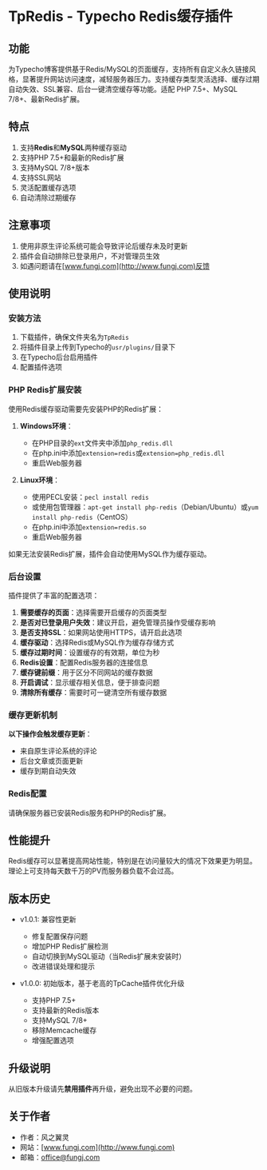 # TpRedis - Typecho Redis缓存插件

## 功能

为Typecho博客提供基于Redis/MySQL的页面缓存，支持所有自定义永久链接风格，显著提升网站访问速度，减轻服务器压力。支持缓存类型灵活选择、缓存过期自动失效、SSL兼容、后台一键清空缓存等功能。适配 PHP 7.5+、MySQL 7/8+、最新Redis扩展。

## 特点

1. 支持**Redis**和**MySQL**两种缓存驱动
2. 支持PHP 7.5+和最新的Redis扩展
3. 支持MySQL 7/8+版本
4. 支持SSL网站
5. 灵活配置缓存选项
6. 自动清除过期缓存

## 注意事项

1. 使用非原生评论系统可能会导致评论后缓存未及时更新
2. 插件会自动排除已登录用户，不对管理员生效
3. 如遇问题请在[www.fungj.com](http://www.fungj.com)反馈

## 使用说明

### 安装方法

1. 下载插件，确保文件夹名为`TpRedis`
2. 将插件目录上传到Typecho的`usr/plugins/`目录下
3. 在Typecho后台启用插件
4. 配置插件选项

### PHP Redis扩展安装

使用Redis缓存驱动需要先安装PHP的Redis扩展：

1. **Windows环境**：
   - 在PHP目录的`ext`文件夹中添加`php_redis.dll`
   - 在php.ini中添加`extension=redis`或`extension=php_redis.dll`
   - 重启Web服务器

2. **Linux环境**：
   - 使用PECL安装：`pecl install redis`
   - 或使用包管理器：`apt-get install php-redis`（Debian/Ubuntu）或`yum install php-redis`（CentOS）
   - 在php.ini中添加`extension=redis.so`
   - 重启Web服务器

如果无法安装Redis扩展，插件会自动使用MySQL作为缓存驱动。

### 后台设置

插件提供了丰富的配置选项：

1. **需要缓存的页面**：选择需要开启缓存的页面类型
2. **是否对已登录用户失效**：建议开启，避免管理员操作受缓存影响
3. **是否支持SSL**：如果网站使用HTTPS，请开启此选项
4. **缓存驱动**：选择Redis或MySQL作为缓存存储方式
5. **缓存过期时间**：设置缓存的有效期，单位为秒
6. **Redis设置**：配置Redis服务器的连接信息
7. **缓存键前缀**：用于区分不同网站的缓存数据
8. **开启调试**：显示缓存相关信息，便于排查问题
9. **清除所有缓存**：需要时可一键清空所有缓存数据

### 缓存更新机制

**以下操作会触发缓存更新**：

- 来自原生评论系统的评论
- 后台文章或页面更新
- 缓存到期自动失效

### Redis配置

请确保服务器已安装Redis服务和PHP的Redis扩展。

## 性能提升

Redis缓存可以显著提高网站性能，特别是在访问量较大的情况下效果更为明显。理论上可支持每天数千万的PV而服务器负载不会过高。

## 版本历史

- v1.0.1: 兼容性更新
  - 修复配置保存问题
  - 增加PHP Redis扩展检测
  - 自动切换到MySQL驱动（当Redis扩展未安装时）
  - 改进错误处理和提示

- v1.0.0: 初始版本，基于老高的TpCache插件优化升级
  - 支持PHP 7.5+
  - 支持最新的Redis版本
  - 支持MySQL 7/8+
  - 移除Memcache缓存
  - 增强配置选项

## 升级说明

从旧版本升级请先**禁用插件**再升级，避免出现不必要的问题。

## 关于作者

- 作者：风之翼灵
- 网站：[www.fungj.com](http://www.fungj.com)
- 邮箱：office@fungj.com
